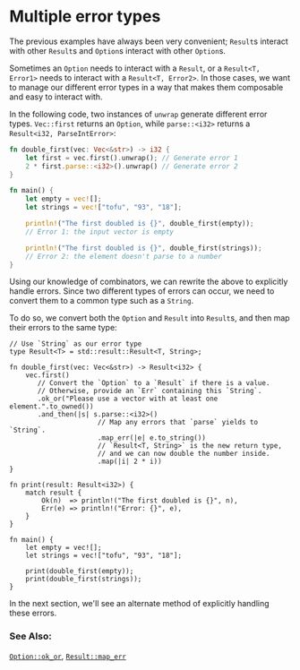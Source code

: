 # Multiple error types

The previous examples have always been very convenient; `Result`s interact 
with other `Result`s and `Option`s interact with other `Option`s. 

Sometimes an `Option` needs to interact with a `Result`, or a 
`Result<T, Error1>` needs to interact with a `Result<T, Error2>`. In those 
cases, we want to manage our different error types in a way that makes them 
composable and easy to interact with.

In the following code, two instances of `unwrap` generate different error 
types. `Vec::first` returns an `Option`, while `parse::<i32>` returns a 
`Result<i32, ParseIntError>`:

```rust
fn double_first(vec: Vec<&str>) -> i32 {
    let first = vec.first().unwrap(); // Generate error 1
    2 * first.parse::<i32>().unwrap() // Generate error 2
}

fn main() {
    let empty = vec![];
    let strings = vec!["tofu", "93", "18"];

    println!("The first doubled is {}", double_first(empty));
    // Error 1: the input vector is empty

    println!("The first doubled is {}", double_first(strings));
	// Error 2: the element doesn't parse to a number
}
```

Using our knowledge of combinators, we can rewrite the above to explicitly 
handle errors. Since two different types of errors can occur, we need to 
convert them to a common type such as a `String`.

To do so, we convert both the `Option` and `Result` into `Result`s, and 
then map their errors to the same type:

```rust,editable
// Use `String` as our error type
type Result<T> = std::result::Result<T, String>;

fn double_first(vec: Vec<&str>) -> Result<i32> {
    vec.first()
       // Convert the `Option` to a `Result` if there is a value.
       // Otherwise, provide an `Err` containing this `String`.
       .ok_or("Please use a vector with at least one element.".to_owned())
       .and_then(|s| s.parse::<i32>()
                      // Map any errors that `parse` yields to `String`.
                      .map_err(|e| e.to_string())
                      // `Result<T, String>` is the new return type, 
                      // and we can now double the number inside.
                      .map(|i| 2 * i))
}

fn print(result: Result<i32>) {
    match result {
        Ok(n)  => println!("The first doubled is {}", n),
        Err(e) => println!("Error: {}", e),
    }
}

fn main() {
    let empty = vec![];
    let strings = vec!["tofu", "93", "18"];

    print(double_first(empty));
    print(double_first(strings));
}
```

In the next section, we'll see an alternate method of explicitly handling these errors.

### See Also:

[`Option::ok_or`][okor], [`Result::map_err`][maperr]

[okor]: https://doc.rust-lang.org/std/option/enum.Option.html#method.ok_or
[maperr]: https://doc.rust-lang.org/std/result/enum.Result.html#method.map_err
